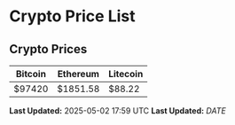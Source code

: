 # Crypto Price List

## Crypto Prices
| Bitcoin | Ethereum | Litecoin |
| ------- | -------- | -------- |
| $97420 | $1851.58 | $88.22 |
**Last Updated:** 2025-05-02 17:59 UTC
**Last Updated:** $DATE$
